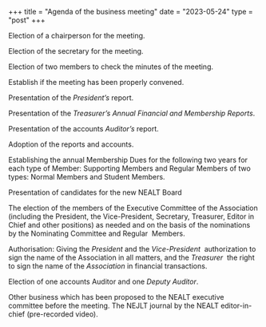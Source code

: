 +++
title = "Agenda of the business meeting"
date = "2023-05-24"
type = "post"
+++

Election of a chairperson for the meeting.

Election of the secretary for the meeting.

Election of two members to check the minutes of the meeting.

Establish if the meeting has been properly convened.

Presentation of the _President’s_ report.

Presentation of the _Treasurer’s Annual Financial and Membership Reports_.

Presentation of the accounts _Auditor’s_ report.

Adoption of the reports and accounts.

Establishing the annual Membership Dues for the following two years for each type of Member: Supporting Members and Regular Members of two types: Normal Members and Student Members.

Presentation of candidates for the new NEALT Board

The election of the members of the Executive Committee of the Association (including the President, the Vice-President, Secretary, Treasurer, Editor in Chief and other positions) as needed and on the basis of the nominations by the Nominating Committee and Regular  Members.  

Authorisation: Giving the _President_ and the _Vice-President_  authorization to sign the name of the Association in all matters, and the _Treasurer_  the right to sign the name of the _Association_ in financial transactions.

Election of one accounts Auditor and one _Deputy Auditor_.

Other business which has been proposed to the NEALT executive committee before the meeting. The NEJLT journal by the NEALT editor-in-chief (pre-recorded video).
